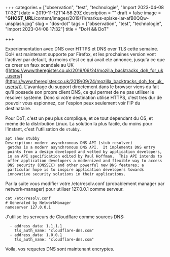 +++
categories = ["observation", "test", "technologie", "Import 2023-04-08 17:32"]
date = 2019-11-12T14:58:29Z
description = ""
draft = false
image = "__GHOST_URL__/content/images/2019/11/markus-spiske-iar-afB0QQw-unsplash.jpg"
slug = "dos-dot"
tags = ["observation", "test", "technologie", "Import 2023-04-08 17:32"]
title = "DoH && DoT"

+++


Experiementation avec DNS over HTTPS et DNS over TLS cette semaine. DoH est maintenant supporte par Firefox, et les prochaines version vont l'activer par default, du moins c'est ce qui avait ete annonce, jusqu'a ce que ca creer un faux scandale au UK ([https://www.theregister.co.uk/2019/09/24/mozilla_backtracks_doh_for_uk_users/](https://www.theregister.co.uk/2019/09/24/mozilla_backtracks_doh_for_uk_users/)). L'avantage du support directement dans le browser viens du fait qu'il possede son propre client DNS, ce qui permet de ne pas utiliser le resolver systeme. Donc si votre destination utilise HTTPS, c'est tres dur de pouvoir vous espionnez, car l'espion peux seulement voir l'IP du destinataire.

Pour DoT, c'est un peu plus complique, et ce tout dependant du OS, et meme de la distribution Linux. La solution la plus facile, du moins pour l'instant, c'est l'utilisation de `stubby`.

```text
apt show stubby
Description: modern asynchronous DNS API (stub resolver)
 getdns is a modern asynchronous DNS API.  It implements DNS entry
 points from a design developed and vetted by application developers,
 in an API specification edited by Paul Hoffman.  This API intends to
 offer application developers a modernized and flexible way to access
 DNS security (DNSSEC) and other powerful new DNS features; a
 particular hope is to inspire application developers towards
 innovative security solutions in their applications.
```

Par la suite vous modifier votre /etc/resolv.conf (probablement manager par network-manager) pour utiliser 127.0.0.1 comme serveur.

```text
cat /etc/resolv.conf 
# Generated by NetworkManager
nameserver 127.0.0.1
```

J'utilise les serveurs de Cloudflare comme sources DNS:

```text
  - address_data: 1.1.1.1
    tls_auth_name: "cloudflare-dns.com"
  - address_data: 1.0.0.1
    tls_auth_name: "cloudflare-dns.com"
```

Voila, vos requetes DNS sont maintenant encryptes.

